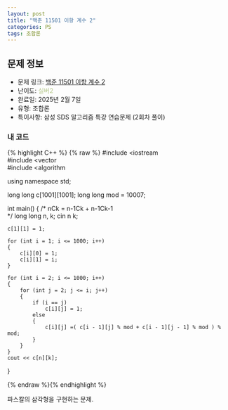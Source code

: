 ```yaml
---
layout: post
title: "백준 11501 이항 계수 2"
categories: PS
tags: 조합론
---
```


## 문제 정보
- 문제 링크: [백준 11501 이항 계수 2](https://www.acmicpc.net/problem/11501)
- 난이도: <span style="color:#B5C78A">실버2</span>
- 완료일: 2025년 2월 7일
- 유형: 조합론
- 특이사항: 삼성 SDS 알고리즘 특강 연습문제 (2회차 풀이)

### 내 코드

{% highlight C++ %} {% raw %}
#include <iostream	
#include <vector	
#include <algorithm	

using namespace std;

long long c[1001][1001];
long long mod = 10007;

int main()
{
	/* nCk = n-1Ck + n-1Ck-1 	
	*/
	long long n, k;
	cin 		 n 		 k;

	c[1][1] = 1;

	for (int i = 1; i <= 1000; i++)
	{
		c[i][0] = 1;
		c[i][1] = i;
	}

	for (int i = 2; i <= 1000; i++)
	{
		for (int j = 2; j <= i; j++)
		{
			if (i == j) 
				c[i][j] = 1;
			else
			{
				c[i][j] =( c[i - 1][j] % mod + c[i - 1][j - 1] % mod ) % mod;
			}
		}
	}
	cout << c[n][k];
}

{% endraw %}{% endhighlight %}

파스칼의 삼각형을 구현하는 문제. 
